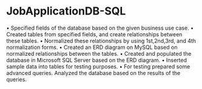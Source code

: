 # JobApplicationDB-SQL

•  Specified fields of the database based on the given business use case.
•  Created tables from specified fields, and create relationships between these tables.
•  Normalized these relationships by using 1st,2nd,3rd, and 4th normalization forms.
•  Created an ERD diagram on MySQL based on normalized relationships between the tables.
•  Created and populated the database in Microsoft SQL Server based on the ERD diagram.
•  Inserted sample data into tables for testing purposes.
•  For testing prepared some advanced queries. Analyzed the database based on the results of the queries.
